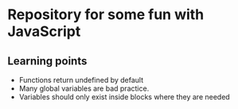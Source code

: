 # Repository for some fun with JavaScript

## Learning points
- Functions return undefined by default
- Many global variables are bad practice.
- Variables should only exist inside blocks where they are needed